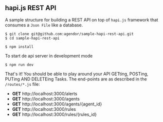 ## hapi.js REST API

A sample structure for building a REST API on top of `hapi.js` framework that consumes a `Json File` like a database.

```shell
$ git clone git@github.com:agendor/sample-hapi-rest-api.git
$ cd sample-hapi-rest-api
```

```shell
$ npm install
```

To start de api server in development mode

```shell
$ npm run dev
```


That's it! You should be able to play around your API GETting, POSTing, PUTing AND DELETEing Tasks. The end-points are as described in the `/routes/*.js` file:

* **GET** http://localhost:3000/alerts
* **GET** http://localhost:3000/agents
* **GET** http://localhost:3000/agents/{agent_id}
* **GET** http://localhost:3000/rules
* **GET** http://localhost:3000/rules/{rules_id}


